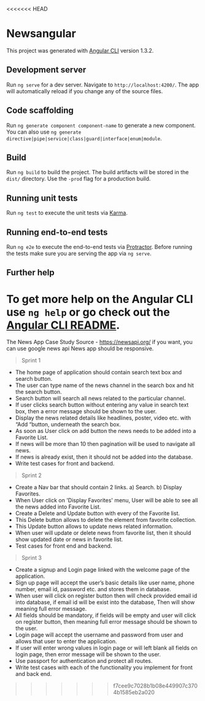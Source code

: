 <<<<<<< HEAD
# Newsangular

This project was generated with [Angular CLI](https://github.com/angular/angular-cli) version 1.3.2.

## Development server

Run `ng serve` for a dev server. Navigate to `http://localhost:4200/`. The app will automatically reload if you change any of the source files.

## Code scaffolding

Run `ng generate component component-name` to generate a new component. You can also use `ng generate directive|pipe|service|class|guard|interface|enum|module`.

## Build

Run `ng build` to build the project. The build artifacts will be stored in the `dist/` directory. Use the `-prod` flag for a production build.

## Running unit tests

Run `ng test` to execute the unit tests via [Karma](https://karma-runner.github.io).

## Running end-to-end tests

Run `ng e2e` to execute the end-to-end tests via [Protractor](http://www.protractortest.org/).
Before running the tests make sure you are serving the app via `ng serve`.

## Further help

To get more help on the Angular CLI use `ng help` or go check out the [Angular CLI README](https://github.com/angular/angular-cli/blob/master/README.md).
=======
The News App Case Study
Source - https://newsapi.org/
if you want, you can use google news api
News app should be responsive.


> Sprint 1
- The home page of application should contain search text box and search button.
- The user can type name of the news channel in the search box and hit the search button.
- Search button will search all news related to the particular channel.
- If user clicks search button without entering any value in search text box, then a error message should be shown to the user.
- Display the news related details like headlines, poster, video etc. with “Add “button, underneath the search box.
- As soon as User click on add button the news needs to be added into a Favorite List.
- If news will be more than 10 then pagination will be used to navigate all news.
- If news is already exist, then it should not be added into the database.
- Write test cases for front and backend.


> Sprint 2
- Create a Nav bar that should contain 2 links.
    a) Search.
    b) Display Favorites.
- When User click on 'Display Favorites' menu, User will be able to see all the news added into Favorite List.
- Create a Delete and Update button with every of the Favorite list.
- This Delete button allows to delete the element from favorite collection.
- This Update button allows to update news related information.
- When user will update or delete news from favorite list, then it should show updated date or news in favorite list.
- Test cases for front end and backend.


> Sprint 3
- Create a signup and Login page linked with the welcome page of the application.
- Sign up page will accept the user’s basic details like user name, phone number, email id, password etc. and stores them in database.
- When user will click on register button then will check provided email id into database, if email id will be exist into the database, Then will show meaning full error message.
- All fields should be mandatory, if fields will be empty and user will click on register button, then meaning full error message should be shown to the user.
- Login page will accept the username and password from user and allows that user to enter the application.
- If user will enter wrong values in login page or will left blank all fields on login page, then error message will be shown to the user.
- Use passport for authentication and protect all routes.
- Write test cases with each of the functionality you implement for front and back end.
>>>>>>> f7cee9c7028b1b08e449907c3704b1585eb2a020
